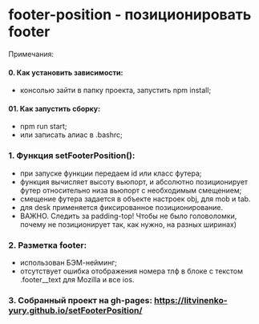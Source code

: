 # footer-position - позиционировать footer  
Примечания:

#### 0. Как установить зависимости:  
 - консолью зайти в папку проекта, запустить npm install;  

#### 01. Как запустить сборку:  
 - npm run start;  
 - или записать алиас в .bashrc;


### 1. Функция setFooterPosition():  
  - при запуске функции передаем id или класс футера;  
  - функция вычисляет высоту вьюпорт, и абсолютно позиционирует футер относительно низа вьюпорт с необходимым смещением;  
  - смещение футера задается в объекте настроек obj, для mob и tab.  
  - для desk применяется фиксированное позиционирование.  
  - ВАЖНО. Следить за padding-top! Чтобы не было головоломки, почему не позиционирует так, как нужно, на разных ширинах)  

  ### 2. Разметка footer:  
  - использован БЭМ-нейминг;  
  -  отсутствует ошибка отображения номера тлф в блоке с текстом .footer__text для Mozilla и все ios.  

 ### 3. Собранный проект на gh-pages: https://litvinenko-yury.github.io/setFooterPosition/  
